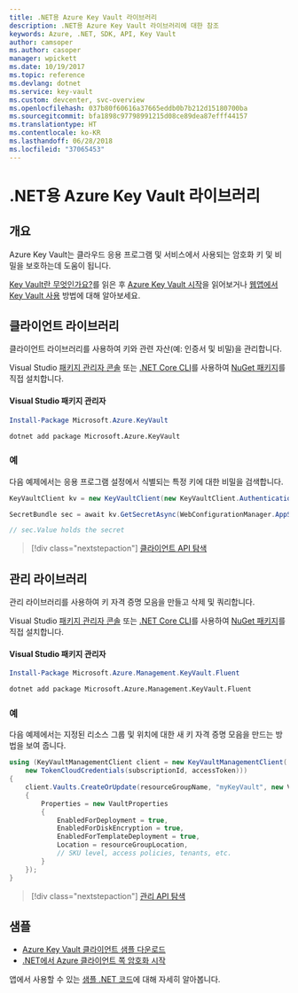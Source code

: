 ```yaml
---
title: .NET용 Azure Key Vault 라이브러리
description: .NET용 Azure Key Vault 라이브러리에 대한 참조
keywords: Azure, .NET, SDK, API, Key Vault
author: camsoper
ms.author: casoper
manager: wpickett
ms.date: 10/19/2017
ms.topic: reference
ms.devlang: dotnet
ms.service: key-vault
ms.custom: devcenter, svc-overview
ms.openlocfilehash: 037b80f60616a37665eddb0b7b212d15180700ba
ms.sourcegitcommit: bfa1898c97798991215d08ce89dea87efff44157
ms.translationtype: HT
ms.contentlocale: ko-KR
ms.lasthandoff: 06/28/2018
ms.locfileid: "37065453"
---
```

# <a name="azure-key-vault-libraries-for-net"></a>.NET용 Azure Key Vault 라이브러리

## <a name="overview"></a>개요

Azure Key Vault는 클라우드 응용 프로그램 및 서비스에서 사용되는 암호화 키 및 비밀을 보호하는데 도움이 됩니다.

[Key Vault란 무엇인가요?](/azure/key-vault/key-vault-whatis)를 읽은 후 [Azure Key Vault 시작](/azure/key-vault/key-vault-get-started)을 읽어보거나 [웹앱에서 Key Vault 사용](/azure/key-vault/key-vault-use-from-web-application) 방법에 대해 알아보세요.

## <a name="client-library"></a>클라이언트 라이브러리

클라이언트 라이브러리를 사용하여 키와 관련 자산(예: 인증서 및 비밀)을 관리합니다.

Visual Studio [패키지 관리자 콘솔][PackageManager] 또는 [.NET Core CLI][DotNetCLI]를 사용하여 [NuGet 패키지](https://www.nuget.org/packages/Microsoft.Azure.KeyVault)를 직접 설치합니다.

#### <a name="visual-studio-package-manager"></a>Visual Studio 패키지 관리자

```powershell
Install-Package Microsoft.Azure.KeyVault
```

```bash
dotnet add package Microsoft.Azure.KeyVault
```

### <a name="example"></a>예

다음 예제에서는 응용 프로그램 설정에서 식별되는 특정 키에 대한 비밀을 검색합니다.

```csharp
KeyVaultClient kv = new KeyVaultClient(new KeyVaultClient.AuthenticationCallback(securityToken));

SecretBundle sec = await kv.GetSecretAsync(WebConfigurationManager.AppSettings["SecretUri"]);

// sec.Value holds the secret
```

> [!div class="nextstepaction"]
> [클라이언트 API 탐색](/dotnet/api/overview/azure/keyvault/client)

## <a name="management-library"></a>관리 라이브러리

관리 라이브러리를 사용하여 키 자격 증명 모음을 만들고 삭제 및 쿼리합니다.

Visual Studio [패키지 관리자 콘솔][PackageManager] 또는 [.NET Core CLI][DotNetCLI]를 사용하여 [NuGet 패키지](https://www.nuget.org/packages/Microsoft.Azure.Management.KeyVault.Fluent)를 직접 설치합니다.

#### <a name="visual-studio-package-manager"></a>Visual Studio 패키지 관리자

```powershell
Install-Package Microsoft.Azure.Management.KeyVault.Fluent
```

```bash
dotnet add package Microsoft.Azure.Management.KeyVault.Fluent
```

### <a name="example"></a>예

다음 예제에서는 지정된 리소스 그룹 및 위치에 대한 새 키 자격 증명 모음을 만드는 방법을 보여 줍니다.

```csharp
using (KeyVaultManagementClient client = new KeyVaultManagementClient(
    new TokenCloudCredentials(subscriptionId, accessToken)))
{
    client.Vaults.CreateOrUpdate(resourceGroupName, "myKeyVault", new VaultCreateOrUpdateParameters
    {
        Properties = new VaultProperties
        {
            EnabledForDeployment = true,
            EnabledForDiskEncryption = true,
            EnabledForTemplateDeployment = true,
            Location = resourceGroupLocation,
            // SKU level, access policies, tenants, etc.
        }
    });
}
```

> [!div class="nextstepaction"]
> [관리 API 탐색](/dotnet/api/overview/azure/keyvault/management)

## <a name="samples"></a>샘플

* [Azure Key Vault 클라이언트 샘플 다운로드](https://www.microsoft.com/download/details.aspx?id=45343)
* [.NET에서 Azure 클라이언트 쪽 암호화 시작](https://azure.microsoft.com/resources/samples/storage-dotnet-client-side-encryption/)


앱에서 사용할 수 있는 [샘플 .NET 코드](https://azure.microsoft.com/resources/samples/?platform=dotnet)에 대해 자세히 알아봅니다.

[PackageManager]: https://docs.microsoft.com/nuget/tools/package-manager-console
[DotNetCLI]: https://docs.microsoft.com/dotnet/core/tools/dotnet-add-package
